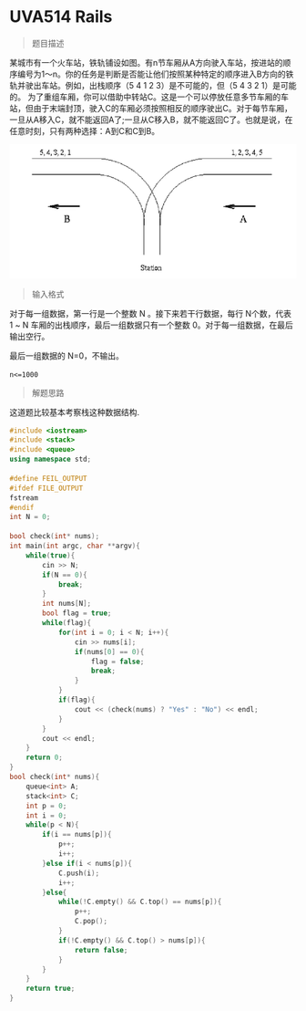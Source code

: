 # UVA514 Rails

> 题目描述

某城市有一个火车站，铁轨铺设如图。有n节车厢从A方向驶入车站，按进站的顺序编号为1～n。你的任务是判断是否能让他们按照某种特定的顺序进入B方向的铁轨并驶出车站。例如，出栈顺序（5 4 1 2 3）是不可能的，但（5 4 3 2 1）是可能的。 为了重组车厢，你可以借助中转站C。这是一个可以停放任意多节车厢的车站，但由于末端封顶，驶入C的车厢必须按照相反的顺序驶出C。对于每节车厢，一旦从A移入C，就不能返回A了;一旦从C移入B，就不能返回C了。也就是说，在任意时刻，只有两种选择：A到C和C到B。

![](.\imgs\rails.png)

>输入格式

对于每一组数据，第一行是一个整数 N 。接下来若干行数据，每行 N个数，代表 1 ~ N 车厢的出栈顺序，最后一组数据只有一个整数 0。对于每一组数据，在最后输出空行。

最后一组数据的 N=0，不输出。

`n<=1000`

> 解题思路

这道题比较基本考察栈这种数据结构.

```c++
#include <iostream>
#include <stack>
#include <queue>
using namespace std;

#define FEIL_OUTPUT
#ifdef FILE_OUTPUT
fstream
#endif
int N = 0;

bool check(int* nums);
int main(int argc, char **argv){
	while(true){
		cin >> N;
		if(N == 0){
			break;
		}
		int nums[N];
		bool flag = true;
		while(flag){
			for(int i = 0; i < N; i++){
				cin >> nums[i];
				if(nums[0] == 0){
					flag = false;
					break;
				}
			}
			if(flag){
				cout << (check(nums) ? "Yes" : "No") << endl;	
			}
		}
		cout << endl;
	}
	return 0;
}
bool check(int* nums){
	queue<int> A;
	stack<int> C;
	int p = 0;
	int i = 0;
	while(p < N){
		if(i == nums[p]){
			p++;
			i++;
		}else if(i < nums[p]){
			C.push(i);
			i++;
		}else{
			while(!C.empty() && C.top() == nums[p]){
				p++;
				C.pop();
			}
			if(!C.empty() && C.top() > nums[p]){
				return false;
			}
		}
	}
	return true;
}
```

